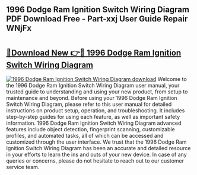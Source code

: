 ## 1996 Dodge Ram Ignition Switch Wiring Diagram PDF Download Free - Part-xxj User Guide Repair WNjFx

# <h2><a href="http://dfpgvk.blite.top/?on=1996+Dodge+Ram+Ignition+Switch+Wiring+Diagram">🔗Download New 👉🔴 1996 Dodge Ram Ignition Switch Wiring Diagram</a></h2>

[![1996 Dodge Ram Ignition Switch Wiring Diagram download](https://i.imgur.com/lujVjoI.png)](http://dfpgvk.blite.top/?on=1996+Dodge+Ram+Ignition+Switch+Wiring+Diagram)
Welcome to the 1996 Dodge Ram Ignition Switch Wiring Diagram user manual, your trusted guide to understanding and using your new product, from setup to maintenance and beyond. Before using your 1996 Dodge Ram Ignition Switch Wiring Diagram, please refer to this user manual for detailed instructions on product setup, operation, and troubleshooting. It includes step-by-step guides for using each feature, as well as important safety information. 1996 Dodge Ram Ignition Switch Wiring Diagram advanced features include object detection, fingerprint scanning, customizable profiles, and automated tasks, all of which can be accessed and customized through the user interface. We trust that the 1996 Dodge Ram Ignition Switch Wiring Diagram has been an accurate and detailed resource in your efforts to learn the ins and outs of your new device. In case of any queries or concerns, please do not hesitate to reach out to our customer service team.

